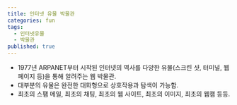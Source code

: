 ```yaml
---
title: 인터넷 유물 박물관
categories: fun
tags:
  - 인터넷유물
  - 박물관
published: true
---
```


- 1977년 ARPANET부터 시작된 인터넷의 역사를 다양한 유물(스크린 샷, 터미널, 웹 페이지 등)을 통해 알려주는 웹 박물관.
- 대부분의 유물은 완전한 대화형으로 상호작용과 탐색이 가능함.
- 최초의 스팸 메일, 최초의 채팅, 최초의 웹 사이트, 최초의 이미지, 최초의 웹캠 등등.

<a href="https://neal.fun/internet-artifacts/">